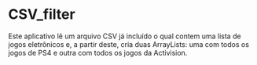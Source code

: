 # CSV_filter

Este aplicativo lê um arquivo CSV já incluído o qual contem uma lista de jogos eletrônicos e, a partir deste, cria duas ArrayLists: uma com todos os jogos de PS4 e outra com todos os jogos da Activision.

